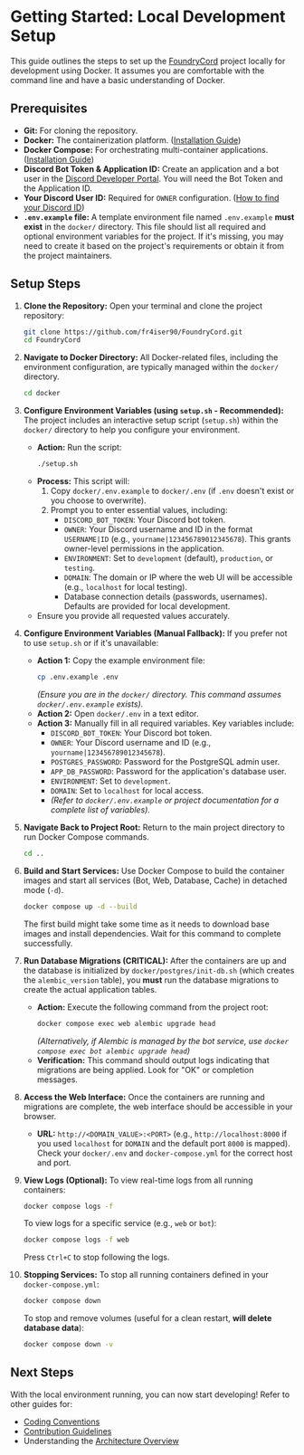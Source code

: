 # Getting Started: Local Development Setup

This guide outlines the steps to set up the [FoundryCord](docs/1_introduction/glossary.md#foundrycord) project locally for development using Docker. It assumes you are comfortable with the command line and have a basic understanding of Docker.

## Prerequisites

*   **Git:** For cloning the repository.
*   **Docker:** The containerization platform. ([Installation Guide](https://docs.docker.com/engine/install/))
*   **Docker Compose:** For orchestrating multi-container applications. ([Installation Guide](https://docs.docker.com/compose/install/))
*   **Discord Bot Token & Application ID:** Create an application and a bot user in the [Discord Developer Portal](https://discord.com/developers/applications). You will need the Bot Token and the Application ID.
*   **Your Discord User ID:** Required for `OWNER` configuration. ([How to find your Discord ID](https://support.discord.com/hc/en-us/articles/206346498-Where-can-I-find-my-User-Server-Message-ID))
*   **`.env.example` file:** A template environment file named `.env.example` **must exist** in the `docker/` directory. This file should list all required and optional environment variables for the project. If it\'s missing, you may need to create it based on the project\'s requirements or obtain it from the project maintainers.

## Setup Steps

1.  **Clone the Repository:**
    Open your terminal and clone the project repository:
    ```bash
    git clone https://github.com/fr4iser90/FoundryCord.git
    cd FoundryCord
    ```

2.  **Navigate to Docker Directory:**
    All Docker-related files, including the environment configuration, are typically managed within the `docker/` directory.
    ```bash
    cd docker
    ```

3.  **Configure Environment Variables (using `setup.sh` - Recommended):**
    The project includes an interactive setup script (`setup.sh`) within the `docker/` directory to help you configure your environment.
    *   **Action:** Run the script:
        ```bash
        ./setup.sh
        ```
    *   **Process:** This script will:
        1.  Copy `docker/.env.example` to `docker/.env` (if `.env` doesn\'t exist or you choose to overwrite).
        2.  Prompt you to enter essential values, including:
            *   `DISCORD_BOT_TOKEN`: Your Discord bot token.
            *   `OWNER`: Your Discord username and ID in the format `USERNAME|ID` (e.g., `yourname|123456789012345678`). This grants owner-level permissions in the application.
            *   `ENVIRONMENT`: Set to `development` (default), `production`, or `testing`.
            *   `DOMAIN`: The domain or IP where the web UI will be accessible (e.g., `localhost` for local testing).
            *   Database connection details (passwords, usernames). Defaults are provided for local development.
    *   Ensure you provide all requested values accurately.

4.  **Configure Environment Variables (Manual Fallback):**
    If you prefer not to use `setup.sh` or if it\'s unavailable:
    *   **Action 1:** Copy the example environment file:
        ```bash
        cp .env.example .env
        ```
        *(Ensure you are in the `docker/` directory. This command assumes `docker/.env.example` exists).*
    *   **Action 2:** Open `docker/.env` in a text editor.
    *   **Action 3:** Manually fill in all required variables. Key variables include:
        *   `DISCORD_BOT_TOKEN`: Your Discord bot token.
        *   `OWNER`: Your Discord username and ID (e.g., `yourname|123456789012345678`).
        *   `POSTGRES_PASSWORD`: Password for the PostgreSQL admin user.
        *   `APP_DB_PASSWORD`: Password for the application\'s database user.
        *   `ENVIRONMENT`: Set to `development`.
        *   `DOMAIN`: Set to `localhost` for local access.
        *   *(Refer to `docker/.env.example` or project documentation for a complete list of variables).*

5.  **Navigate Back to Project Root:**
    Return to the main project directory to run Docker Compose commands.
    ```bash
    cd ..
    ```

6.  **Build and Start Services:**
    Use Docker Compose to build the container images and start all services (Bot, Web, Database, Cache) in detached mode (`-d`).
    ```bash
    docker compose up -d --build
    ```
    The first build might take some time as it needs to download base images and install dependencies. Wait for this command to complete successfully.

7.  **Run Database Migrations (CRITICAL):**
    After the containers are up and the database is initialized by `docker/postgres/init-db.sh` (which creates the `alembic_version` table), you **must** run the database migrations to create the actual application tables.
    *   **Action:** Execute the following command from the project root:
        ```bash
        docker compose exec web alembic upgrade head
        ```
        *(Alternatively, if Alembic is managed by the bot service, use `docker compose exec bot alembic upgrade head`)*
    *   **Verification:** This command should output logs indicating that migrations are being applied. Look for "OK" or completion messages.

8.  **Access the Web Interface:**
    Once the containers are running and migrations are complete, the web interface should be accessible in your browser.
    *   **URL:** `http://<DOMAIN_VALUE>:<PORT>` (e.g., `http://localhost:8000` if you used `localhost` for `DOMAIN` and the default port `8000` is mapped). Check your `docker/.env` and `docker-compose.yml` for the correct host and port.

9.  **View Logs (Optional):**
    To view real-time logs from all running containers:
    ```bash
    docker compose logs -f
    ```
    To view logs for a specific service (e.g., `web` or `bot`):
    ```bash
    docker compose logs -f web
    ```
    Press `Ctrl+C` to stop following the logs.

10. **Stopping Services:**
    To stop all running containers defined in your `docker-compose.yml`:
    ```bash
    docker compose down
    ```
    To stop and remove volumes (useful for a clean restart, **will delete database data**):
    ```bash
    docker compose down -v
    ```

## Next Steps

With the local environment running, you can now start developing! Refer to other guides for:
*   [Coding Conventions](docs/3_developer_guides/01_getting_started/coding_conventions.md)
*   [Contribution Guidelines](docs/3_developer_guides/01_getting_started/contribution.md)
*   Understanding the [Architecture Overview](docs/3_developer_guides/02_architecture/overview.md)
